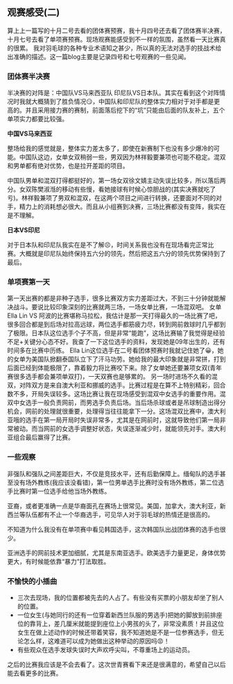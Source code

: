 ## 观赛感受(二)
算上上一篇写的十月二号去看的团体赛预赛，我十月四号还去看了团体赛半决赛，十月七号去看了单项赛预赛。现场观赛能感受到不一样的氛围，虽然看一天比赛真的很累。
我对羽毛球的各种专业术语知之甚少，所以真的无法对选手的技战术给出准确的描述。这一篇blog主要是记录四号和七号观赛的一些见闻。

### 团体赛半决赛
半决赛的对阵是：中国队VS马来西亚队 印尼队VS日本队。其实在看到这个对阵情况时我就大概猜到了胜负情况😏，中国队和印尼队的整体实力相对于对手都是更高的。并且采用接力赛的赛制，前面落后挖下的“坑”只能由后面的队友补上，五个单项实力都要比较强。

**中国VS马来西亚**

整场给我的感觉就是，整体实力差太多了，即使在新赛制下也没有多少爆冷的可能。中国队这边，女单女双稍弱一些，男双因为林祥毅要兼项也可能不稳定。混双和男单都有绝对优势，也是拉开差距的项目。

中国队男单和混双打得都挺好的，第一场女双徐文婧主动失误比较多，所以落后两分。女双陈樊淑湉的移动有些慢，看她接球有时候心惊胆战的(其实决赛就吃了亏)。林祥毅兼项了男双和混双，在这两个项目之间进行转换，还要面对不同的对手，精力上的消耗想必很大。而且从小组赛到决赛，三场比赛都没有变阵，我实在是不理解。

**日本VS印尼**


对于日本队和印尼队我实在是不了解😣，时间关系我也没有在现场看完正常比赛。大概就是印尼队始终保持五六分的领先，然后把这五六分的领先优势保持到了最后。

### 单项赛第一天
第一天出赛的都是非种子选手，很多比赛双方实力差距过大，不到三十分钟就能解决战斗。要说比较印象深刻的比赛就两三场，一场女单比赛，一场混双吧。
女单Ella Lin VS 阿波的比赛堪称马拉松，我估计是那一天打得最久的一场比赛了吧，很多回合都是到后场对拉高远球，两位选手都筋疲力尽，转到网前救球时几乎都到了极限。日本队这位选手个子不高，但是非常“能跑”，这场比赛输了我觉得是经验不足+关键分心态不好。我查了一下这位选手的资料，发现她是09年出生的，还有时间多在比赛中历练。
Ella Lin这位选手在二号看团体预赛时我就记住她了😀，她的女单为美国队掀翻泰国队立下了汗马功劳。她给我的最大印象就是非常拼，打到后面已经到体能极限了，靠着毅力将比赛咬下来。除了女单她还要兼项女双(青年赛很多选手都会兼项单双打)，一天双赛也是够累的。
另一场时进场不久看的混双，对阵双方是来自澳大利亚和挪威的选手。比赛过程是在算不上特别精彩，回合数不多，开局失误较多。这场比赛让我在现场感受到混双中女选手的重要作用。混双中女选手一般负责网前，而男选手负责后场。当后场杀球或者是吊球制造出得分机会，网前的处理就很重要，处理得当往往能拿下一分。这场混双比赛中，澳大利亚哦的选手在第一局开局时失误非常多，尤其是在网前时，这就导致他们第一局非常被动。而当网前的女选手调整好状态，失误逐渐减少时，就能领先对手。澳大利亚组合最后赢得了比赛。

### 一些观察

非强队和强队之间差距巨大，不仅是竞技水平，还有后勤保障上。缅甸队的选手甚至没有场外教练(我应该没看错)，第一位男单选手比赛时没有场外教练，第二位选手比赛时第一位选手给他当场外教练。

亚裔，或者更准确一点是华裔面孔在赛场上很常见。美国，加拿大，澳大利亚，新西兰等队伍都有不止一个华裔选手，可见华人对于羽毛球的热情还是很高的。

不知道为什么我没有在单项赛中看见韩国选手，这次韩国队出战团体赛的选手也很少。

亚洲选手的网前技术更加细腻，尤其是东南亚选手。欧美选手力量更足，身体优势更大，有时候能依靠“暴力”打法取胜。

### 不愉快的小插曲

+ 三次去现场，我的位置都被先去的人占了。有些没有买票的小朋友却坐了别人的位置。
+ 一位女生(与她同行的还有一位穿着新西兰队服的男选手)把她的脚放到前排座位的靠背上，差几厘米就能提到座位上小男孩的头了，非常没素质！并且这位女生在做上述动作的时候还带着笑容，我不知道她是不是一位参赛选手，但无论怎么样，这难道可以成为她做出这种举动的原因吗😡！
+ 有些观众在选手发球失误时大声欢呼尖叫，不尊重场上的运动员。

之后的比赛我应该是不会去看了。这次世青赛看下来还是很满意的，希望自己以后能去看更多的比赛。
